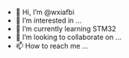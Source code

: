 - 👋 Hi, I’m @wxiafbi
- 👀 I’m interested in ...
- 🌱 I’m currently learning STM32
- 💞️ I’m looking to collaborate on ...
- 📫 How to reach me ...

<!---
wxiafbi/wxiafbi is a ✨ special ✨ repository because its `README.md` (this file) appears on your GitHub profile.
You can click the Preview link to take a look at your changes.
--->

